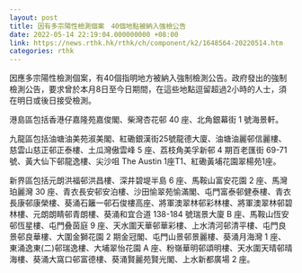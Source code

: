 ```yaml
---
layout: post
title: 因有多宗陽性檢測個案　40個地點被納入強檢公告
date: 2022-05-14 22:19:04.000000000 +08:00
link: https://news.rthk.hk/rthk/ch/component/k2/1648564-20220514.htm
categories: rthk
---
```


因應多宗陽性檢測個案，有40個指明地方被納入強制檢測公告。政府發出的強制檢測公告，要求曾於本月8日至今日期間，在這些地點逗留超過2小時的人士，須在明日或後日接受檢測。

港島區包括香港仔嘉隆苑嘉俊閣、柴灣杏花邨 40 座、北角銀幕街 1 號海景軒。

九龍區包括油塘油美苑淑美閣、紅磡銀漢街25號龍德大廈、油塘油麗邨信麗樓、慈雲山慈正邨正泰樓、土瓜灣傲雲峰 5 座、荔枝角美孚新邨 4 期百老匯街 69-71 號、黃大仙下邨龍逸樓、尖沙咀 The Austin 1座T1、紅磡黃埔花園翠楊苑1座。

新界區包括元朗洪福邨洪昌樓、深井碧堤半島 6 座、馬鞍山富安花園 2 座、馬灣珀麗灣 30 座、青衣長安邨安泊樓、沙田愉翠苑愉滿閣、屯門富泰邨健泰樓、青衣長康邨康榮樓、葵涌石籬一邨石俊樓高座、將軍澳翠林邨彩林樓、將軍澳翠林邨碧林樓、元朗朗睛邨青朗樓、葵涌和宜合道 138-184 號瑞景大廈 B 座、馬鞍山恆安邨恆星樓、屯門叠茵庭 9 座、天水圍天華邨華彩樓、上水清河邨清平樓、屯門良景邨良華樓、大圍金獅花園 2 期金冠閣、屯門山景邨景麗樓、葵涌月海灣 1 座、東涌逸東(二)邨瑞逸樓、大埔翠怡花園 A 座、粉嶺華明邨頌明樓、天水圍天晴邨晴海樓、葵涌大窩口邨富德樓、葵涌賢麗苑賢光閣、上水新都廣場 2 座。
